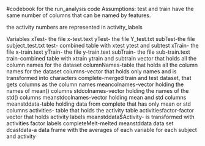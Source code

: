 #codebook for the run_analysis code
Assumptions:
test and train have the same number of columns that can be named by features.

the activity numbers are represented in activity_labels

Variables
xTest- the file x-test.text
yTest- the file Y_test.txt
subTest-the file subject_test.txt
test- combined table with xtest ytest and subtest
xTrain- the file x-train.text
yTrain- the file y-train.text
subTrain- the file sub-train.text
train-combined table with xtrain ytrain and subtrain
vector that holds all the column names for the dataset
columnNames-table that holds all the column names for the dataset
columns-vector that holds only names and is transformed into characters
complete-merged train and test dataset, that gets columns as the column names
meancolnames-vector holding the names of mean() columns
stdcolnames-vector holding the names of the std() columns
meanstdcolnames-vector holding mean and std columns
meanstddata-table holding data from complete that has only mean or std columns
activities- table that holds the activity table
activitiesfactor-factor vector that holds activity labels
meanstddata$Activity- is transformed with activities factor labels 
completeMelt-melted meanstddata data set
dcastdata-a data frame with the averages of each variable for each subject and activity



